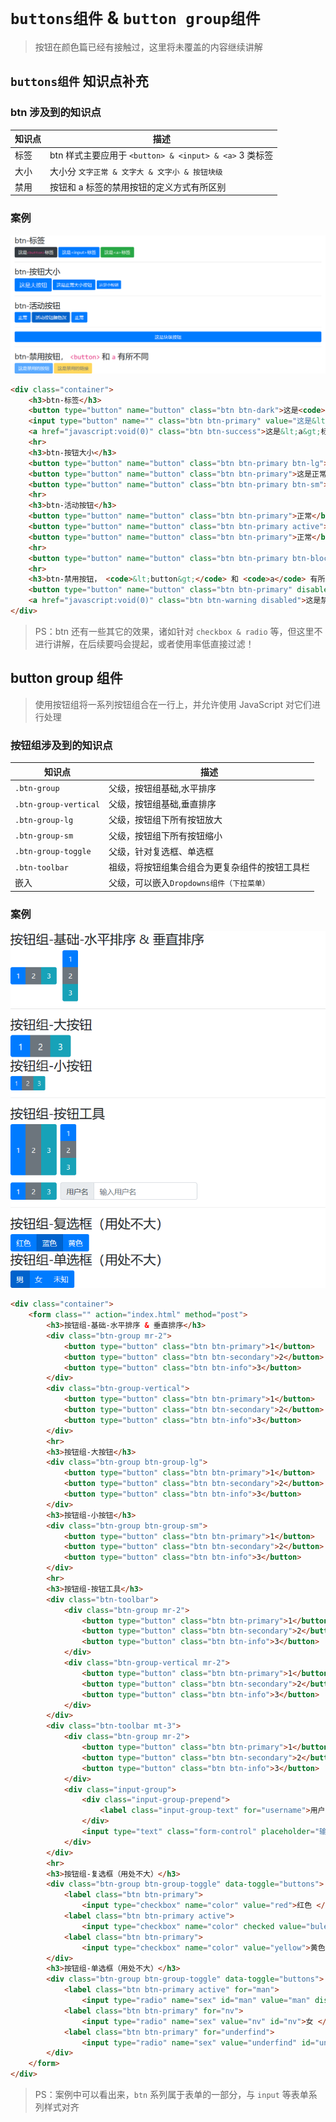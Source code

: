 <!--
+===============================================================================
| @Author: madnesslin(地上马)
+===============================================================================
| @Phone: +86 13695746767
+===============================================================================
| @Date: 2018-12-31 11:08:21
+===============================================================================
| @Email: linjialiang@163.com
+===============================================================================
| @Last modified time: 2018-12-31 14:15:51
+===============================================================================
-->

# `buttons组件` & `button group组件`

> 按钮在颜色篇已经有接触过，这里将未覆盖的内容继续讲解

## `buttons组件` 知识点补充

### btn 涉及到的知识点

| 知识点 | 描述                                                   |
| ------ | ------------------------------------------------------ |
| 标签   | btn 样式主要应用于 `<button> & <input> & <a>` 3 类标签 |
| 大小   | 大小分 `文字正常 & 文字大 & 文字小 & 按钮块级`         |
| 禁用   | 按钮和 a 标签的禁用按钮的定义方式有所区别              |

### 案例

![button](./static/button.png)

```html
<div class="container">
    <h3>btn-标签</h3>
    <button type="button" name="button" class="btn btn-dark">这是<code>&lt;button&gt;</code>标签</button>
    <input type="button" name="" class="btn btn-primary" value="这是&lt;input&gt;标签">
    <a href="javascript:void(0)" class="btn btn-success">这是&lt;a&gt;标签</a>
    <hr>
    <h3>btn-按钮大小</h3>
    <button type="button" name="button" class="btn btn-primary btn-lg">这是大按钮</button>
    <button type="button" name="button" class="btn btn-primary">这是正常大小按钮</button>
    <button type="button" name="button" class="btn btn-primary btn-sm">这是小按钮</button>
    <hr>
    <h3>btn-活动按钮</h3>
    <button type="button" name="button" class="btn btn-primary">正常</button>
    <button type="button" name="button" class="btn btn-primary active">活动按钮颜色深</button>
    <button type="button" name="button" class="btn btn-primary">正常</button>
    <hr>
    <button type="button" name="button" class="btn btn-primary btn-block">这是块级按钮</button>
    <hr>
    <h3>btn-禁用按钮， <code>&lt;button&gt;</code> 和 <code>a</code> 有所不同</h3>
    <button type="button" name="button" class="btn btn-primary" disabled>这是禁用的按钮</button>
    <a href="javascript:void(0)" class="btn btn-warning disabled">这是禁用的链接</a>
</div>
```

> PS：btn 还有一些其它的效果，诸如针对 `checkbox & radio` 等，但这里不进行讲解，在后续要吗会提起，或者使用率低直接过滤！

## button group 组件

> 使用按钮组将一系列按钮组合在一行上，并允许使用 JavaScript 对它们进行处理

### 按钮组涉及到的知识点

| 知识点                | 描述                                           |
| --------------------- | ---------------------------------------------- |
| `.btn-group`          | 父级，按钮组基础,水平排序                      |
| `.btn-group-vertical` | 父级，按钮组基础,垂直排序                      |
| `.btn-group-lg`       | 父级，按钮组下所有按钮放大                     |
| `.btn-group-sm`       | 父级，按钮组下所有按钮缩小                     |
| `.btn-group-toggle`   | 父级，针对复选框、单选框                       |
| `.btn-toolbar`        | 祖级，将按钮组集合组合为更复杂组件的按钮工具栏 |
| 嵌入                  | 父级，可以嵌入`Dropdowns组件（下拉菜单）`      |

### 案例

![button-group](./static/button-group.png)

```html
<div class="container">
    <form class="" action="index.html" method="post">
        <h3>按钮组-基础-水平排序 & 垂直排序</h3>
        <div class="btn-group mr-2">
            <button type="button" class="btn btn-primary">1</button>
            <button type="button" class="btn btn-secondary">2</button>
            <button type="button" class="btn btn-info">3</button>
        </div>
        <div class="btn-group-vertical">
            <button type="button" class="btn btn-primary">1</button>
            <button type="button" class="btn btn-secondary">2</button>
            <button type="button" class="btn btn-info">3</button>
        </div>
        <hr>
        <h3>按钮组-大按钮</h3>
        <div class="btn-group btn-group-lg">
            <button type="button" class="btn btn-primary">1</button>
            <button type="button" class="btn btn-secondary">2</button>
            <button type="button" class="btn btn-info">3</button>
        </div>
        <h3>按钮组-小按钮</h3>
        <div class="btn-group btn-group-sm">
            <button type="button" class="btn btn-primary">1</button>
            <button type="button" class="btn btn-secondary">2</button>
            <button type="button" class="btn btn-info">3</button>
        </div>
        <hr>
        <h3>按钮组-按钮工具</h3>
        <div class="btn-toolbar">
            <div class="btn-group mr-2">
                <button type="button" class="btn btn-primary">1</button>
                <button type="button" class="btn btn-secondary">2</button>
                <button type="button" class="btn btn-info">3</button>
            </div>
            <div class="btn-group-vertical mr-2">
                <button type="button" class="btn btn-primary">1</button>
                <button type="button" class="btn btn-secondary">2</button>
                <button type="button" class="btn btn-info">3</button>
            </div>
        </div>
        <div class="btn-toolbar mt-3">
            <div class="btn-group mr-2">
                <button type="button" class="btn btn-primary">1</button>
                <button type="button" class="btn btn-secondary">2</button>
                <button type="button" class="btn btn-info">3</button>
            </div>
            <div class="input-group">
                <div class="input-group-prepend">
                    <label class="input-group-text" for="username">用户名</label>
                </div>
                <input type="text" class="form-control" placeholder="输入用户名" id="username">
            </div>
        </div>
        <hr>
        <h3>按钮组-复选框（用处不大）</h3>
        <div class="btn-group btn-group-toggle" data-toggle="buttons">
            <label class="btn btn-primary">
                <input type="checkbox" name="color" value="red">红色 </label>
            <label class="btn btn-primary active">
                <input type="checkbox" name="color" checked value="bule">蓝色 </label>
            <label class="btn btn-primary">
                <input type="checkbox" name="color" value="yellow">黄色 </label>
        </div>
        <h3>按钮组-单选框（用处不大）</h3>
        <div class="btn-group btn-group-toggle" data-toggle="buttons">
            <label class="btn btn-primary active" for="man">
                <input type="radio" name="sex" id="man" value="man" disabled>男 </label>
            <label class="btn btn-primary" for="nv">
                <input type="radio" name="sex" value="nv" id="nv">女 </label>
            <label class="btn btn-primary" for="underfind">
                <input type="radio" name="sex" value="underfind" id="underfind">未知 </label>
        </div>
    </form>
</div>
```

> PS：案例中可以看出来，`btn` 系列属于表单的一部分，与 `input` 等表单系列样式对齐
